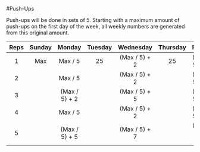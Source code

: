 #Push-Ups

Push-ups will be done in sets of 5. Starting with a maximum amount of push-ups on the first day of the week, all weekly numbers are generated from this original amount. 


| Reps | Sunday |     Monday    | Tuesday |   Wednesday   | Thursday |     Friday     | Saturday |
|:----:|:------:|:-------------:|:-------:|:-------------:|:--------:|:--------------:|:--------:|
|   1  |   Max  |    Max / 5    |    25   | (Max / 5) + 2 |    25    |  (Max / 5) + 7 |    25    |
|   2  |        |    Max / 5    |         | (Max / 5) + 2 |          |  (Max / 5) + 7 |          |
|   3  |        | (Max / 5) + 2 |         | (Max / 5) + 5 |          |  (Max / 5) + 9 |          |
|   4  |        |    Max / 5    |         | (Max / 5) + 2 |          |  (Max / 5) + 7 |          |
|   5  |        | (Max / 5) + 5 |         | (Max / 5) + 7 |          | (Max / 5) + 11 |          |